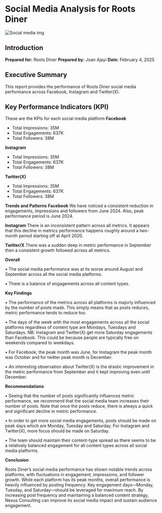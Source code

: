 # Social Media Analysis for Roots Diner 
![Social media img]("C:\Users\JOAN\Downloads\Social-Media-analytics.jpg")

## Introduction
**Prepared for:** Roots Diner
**Prepared by:** Joan Ajayi
**Date:** February 4, 2025

## Executive Summary
This report provides the performance of Roots Diner social media performance across Facebook, Instagram and Twitter(X). 

## Key Performance Indicators (KPI)
These are the KPIs for each social media platform
**Facebook**
 - Total Impressions: 35M
 - Total Engagements: 637K
 - Total Followers: 38M

**Instagram** 
 - Total Impressions: 35M
 - Total Engagements: 637K
 - Total Followers: 38M

**Twitter(X)**
 - Total Impressions: 35M
 - Total Engagements: 637K
 - Total Followers: 38M

**Trends and Patterns**
**Facebook**
We have noticed a consistent reduction in engagements, impressions and followers from June 2024. Also, peak performance period is June 2024. 

**Instagram**
There is an inconsistent pattern across all metrics. It appears that this decline in metrics performance happens roughly around a two-month period starting off at April 2020. 

**Twitter/X**
There was a sudden deep in metric performance in September then a consistent growth followed across all metrics.

**Overall** 

•	The social media performance was at its worse around August and September across all the social media platforms.

•	There is a balance of engagements across all content types. 

**Key Findings**

•	The performance of the metrics across all platforms is majorly influenced by the number of posts made. This simply means that as posts reduces, metric performance tends to reduce too.

•	The days of the week with the most engagements across all the social platforms regardless of content type are Mondays, Tuesdays and Saturdays. NB: Instagram and Twitter(X) get more Saturday engagements than Facebook. This could be because people are typically free on weekends compared to weekdays. 

•	For Facebook, the peak month was June, for Instagram the peak month was October and for twitter peak month is December.

•	An interesting observation about Twitter(X) is the drastic improvement in the metric performance from September and it kept improving even until December. 

**Recommendations**

•	 Seeing that the number of posts significantly influences metric performance, we recommend that the social media team increases their number of posts. Note that once the posts reduce, there is always a quick and significant decline in metric performance.

•	In order to get more social media engagements, posts should be made on peak days which are Monday, Tuesday and Saturday. For Instagram and Twitter(X), more focus should be made on Saturday.

•	The team should maintain their content-type spread as there seems to be a relatively balanced engagement for all content types across all social media platforms.

**Conclusion**

Roots Diner’s social media performance has shown notable trends across platforms, with fluctuations in engagement, impressions, and follower growth. While each platform has its peak months, overall performance is heavily influenced by posting frequency. Key engagement days—Monday, Tuesday, and Saturday—should be leveraged for maximum reach. By increasing post frequency and maintaining a balanced content strategy, Nexus Consulting can improve its social media impact and sustain audience engagement.
